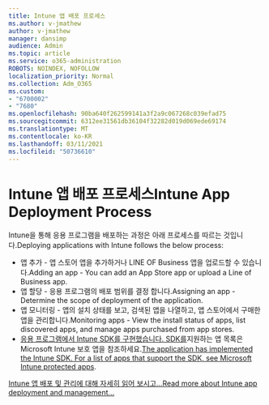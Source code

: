 ```yaml
---
title: Intune 앱 배포 프로세스
ms.author: v-jmathew
author: v-jmathew
manager: dansimp
audience: Admin
ms.topic: article
ms.service: o365-administration
ROBOTS: NOINDEX, NOFOLLOW
localization_priority: Normal
ms.collection: Adm_O365
ms.custom:
- "6700002"
- "7680"
ms.openlocfilehash: 90ba640f262599141a3f2a9c067268c039efad75
ms.sourcegitcommit: 6312ee31561db36104f32282d019d069ede69174
ms.translationtype: MT
ms.contentlocale: ko-KR
ms.lasthandoff: 03/11/2021
ms.locfileid: "50736610"
---
```

# <a name="intune-app-deployment-process"></a><span data-ttu-id="4dd12-102">Intune 앱 배포 프로세스</span><span class="sxs-lookup"><span data-stu-id="4dd12-102">Intune App Deployment Process</span></span>

<span data-ttu-id="4dd12-103">Intune을 통해 응용 프로그램을 배포하는 과정은 아래 프로세스를 따르는 것입니다.</span><span class="sxs-lookup"><span data-stu-id="4dd12-103">Deploying applications with Intune follows the below process:</span></span>

- <span data-ttu-id="4dd12-104">앱 추가 - 앱 스토어 앱을 추가하거나 LINE OF Business 앱을 업로드할 수 있습니다.</span><span class="sxs-lookup"><span data-stu-id="4dd12-104">Adding an app - You can add an App Store app or upload a Line of Business app.</span></span>
- <span data-ttu-id="4dd12-105">앱 할당 - 응용 프로그램의 배포 범위를 결정 합니다.</span><span class="sxs-lookup"><span data-stu-id="4dd12-105">Assigning an app - Determine the scope of deployment of the application.</span></span>
- <span data-ttu-id="4dd12-106">앱 모니터링 - 앱의 설치 상태를 보고, 검색된 앱을 나열하고, 앱 스토어에서 구매한 앱을 관리합니다.</span><span class="sxs-lookup"><span data-stu-id="4dd12-106">Monitoring apps - View the install status of apps, list discovered apps, and manage apps purchased from app stores.</span></span>
- <span data-ttu-id="4dd12-107">[응용 프로그램에서 Intune SDK를 구현했습니다. SDK를](https://docs.microsoft.com/mem/intune/apps/apps-supported-intune-apps)지원하는 앱 목록은 Microsoft Intune 보호 앱을 참조하세요.</span><span class="sxs-lookup"><span data-stu-id="4dd12-107">[The application has implemented the Intune SDK. For a list of apps that support the SDK, see Microsoft Intune protected apps](https://docs.microsoft.com/mem/intune/apps/apps-supported-intune-apps).</span></span>

[<span data-ttu-id="4dd12-108">Intune 앱 배포 및 관리에 대해 자세히 읽어 보시고...</span><span class="sxs-lookup"><span data-stu-id="4dd12-108">Read more about Intune app deployment and management...</span></span>](https://docs.microsoft.com/mem/intune/apps/app-management)
